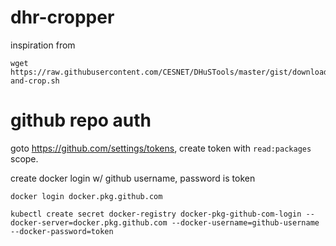 # dhr-cropper

inspiration from

```
wget https://raw.githubusercontent.com/CESNET/DHuSTools/master/gist/download-and-crop.sh
```

# github repo auth

goto https://github.com/settings/tokens, create token with `read:packages` scope.

create docker login w/ github username, password is token

```
docker login docker.pkg.github.com
```

```
kubectl create secret docker-registry docker-pkg-github-com-login --docker-server=docker.pkg.github.com --docker-username=github-username --docker-password=token
```

